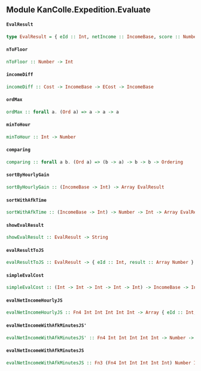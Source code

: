 ## Module KanColle.Expedition.Evaluate

#### `EvalResult`

``` purescript
type EvalResult = { eId :: Int, netIncome :: IncomeBase, score :: Number, time :: Int }
```

#### `nToFloor`

``` purescript
nToFloor :: Number -> Int
```

#### `incomeDiff`

``` purescript
incomeDiff :: Cost -> IncomeBase -> ECost -> IncomeBase
```

#### `ordMax`

``` purescript
ordMax :: forall a. (Ord a) => a -> a -> a
```

#### `minToHour`

``` purescript
minToHour :: Int -> Number
```

#### `comparing`

``` purescript
comparing :: forall a b. (Ord a) => (b -> a) -> b -> b -> Ordering
```

#### `sortByHourlyGain`

``` purescript
sortByHourlyGain :: (IncomeBase -> Int) -> Array EvalResult
```

#### `sortWithAfkTime`

``` purescript
sortWithAfkTime :: (IncomeBase -> Int) -> Number -> Int -> Array EvalResult
```

#### `showEvalResult`

``` purescript
showEvalResult :: EvalResult -> String
```

#### `evalResultToJS`

``` purescript
evalResultToJS :: EvalResult -> { eId :: Int, result :: Array Number }
```

#### `simpleEvalCost`

``` purescript
simpleEvalCost :: (Int -> Int -> Int -> Int -> Int) -> IncomeBase -> Int
```

#### `evalNetIncomeHourlyJS`

``` purescript
evalNetIncomeHourlyJS :: Fn4 Int Int Int Int Int -> Array { eId :: Int, result :: Array Number }
```

#### `evalNetIncomeWithAfkMinutesJS'`

``` purescript
evalNetIncomeWithAfkMinutesJS' :: Fn4 Int Int Int Int Int -> Number -> Int -> Array { eId :: Int, result :: Array Number }
```

#### `evalNetIncomeWithAfkMinutesJS`

``` purescript
evalNetIncomeWithAfkMinutesJS :: Fn3 (Fn4 Int Int Int Int Int) Number Int (Array { eId :: Int, result :: Array Number })
```


